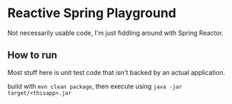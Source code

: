 # Reactive Spring Playground

Not necessarily usable code, I'm just fiddling around with Spring Reactor.

## How to run

Most stuff here is unit test code that isn't backed by an actual application.

build with `mvn clean package`, then execute using `java -jar target/<thisapp>.jar`
